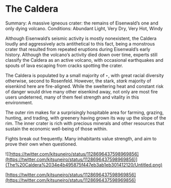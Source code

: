 # The Caldera

Summary: A massive igneous crater: the remains of Eisenwald’s one and only dying volcano.
Conditions: Abundant Light, Very Dry, Very Hot, Windy

Although Eisenwald’s seismic activity is mostly nonexistent, the Caldera loudly and aggressively acts antithetical to this fact, being a monstrous crater that resulted from repeated eruptions during Eisenwald’s early history. Although the volcano’s activity died down over time, experts still classify the Caldera as an active volcano, with occasional earthquakes and spouts of lava escaping from cracks spotting the crater.

The Caldera is populated by a small majority of ‣, with great racial diversity otherwise, second to Rosenfeld. However, the stark, *stark* majority of eisenkind here are fire-aligned. While the sweltering heat and constant risk of danger would drive many other eisenkind away, not only are most fire users undeterred, many of them feel strength and vitality in this environment.

The outer rim makes for a surprisingly hospitable area for farming, grazing, hunting, and trading, with greenery having grown its way up the slope of the rim. The inner crater is rich with precious minerals and other resources that sustain the economic well-being of those within.

Fights break out frequently. Many inhabitants value strength, and aim to prove their own when questioned.

![[https://twitter.com/kitsuneiro/status/1128696437598969856](https://twitter.com/kitsuneiro/status/1128696437598969856)](The%20Caldera%2034e4b495875f447eb3ab1eb301412120/Untitled.png)

[https://twitter.com/kitsuneiro/status/1128696437598969856](https://twitter.com/kitsuneiro/status/1128696437598969856)